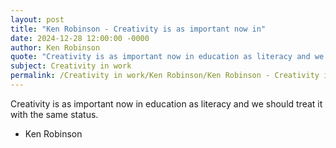 ```yaml
---
layout: post
title: "Ken Robinson - Creativity is as important now in"
date: 2024-12-28 12:00:00 -0000
author: Ken Robinson
quote: "Creativity is as important now in education as literacy and we should treat it with the same status."
subject: Creativity in work
permalink: /Creativity in work/Ken Robinson/Ken Robinson - Creativity is as important now in
---
```


Creativity is as important now in education as literacy and we should treat it with the same status.

- Ken Robinson
